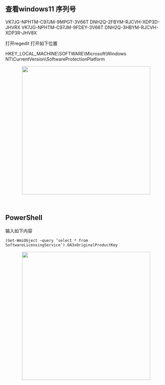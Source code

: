 ## 查看windows11 序列号

VK7JG-NPHTM-C97JM-9MPGT-3V66T
DNH2Q-2FBYM-RJCVH-XDP3D-JHVRX
VK7JG-NPHTM-C97JM-9FDEY-3V66T
DNH2Q-3HBYM-RJCVH-XDP3R-JHV8X


打开regedit 打开如下位置

HKEY_LOCAL_MACHINE\SOFTWARE\Microsoft\Windows NT\CurrentVersion\SoftwareProtectionPlatform

<p align="center"><img src="https://cdn.jsdelivr.net/gh/zb9678/img9@main/im2/08.04:23:04:12.png" style="width:400px;"></p><br>

## PowerShell

输入如下内容

` (Get-WmiObject –query ‘select * from SoftwareLicensingService’).OA3xOriginalProductKey  `

<p align="center"><img src="https://cdn.jsdelivr.net/gh/zb9678/img9@main/im2/08.04:23:19:32.png" style="width:400px;"></p><br>
